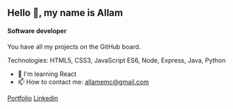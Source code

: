 ## Hello 👋, my name is Allam
#### Software developer

You have all my projects on the GitHub board.

Technologies: HTML5, CSS3, JavaScript ES6, Node, Express, Java, Python

- 🌱 I'm learning React
- 📫 How to contact me: allamemc@gmail.com

<a href="https://allam-dev.vercel.app/">Portfolio</a> 
<a href="https://www.linkedin.com/in/allam-miranda-carrasco-368429256">Linkedin</a>


